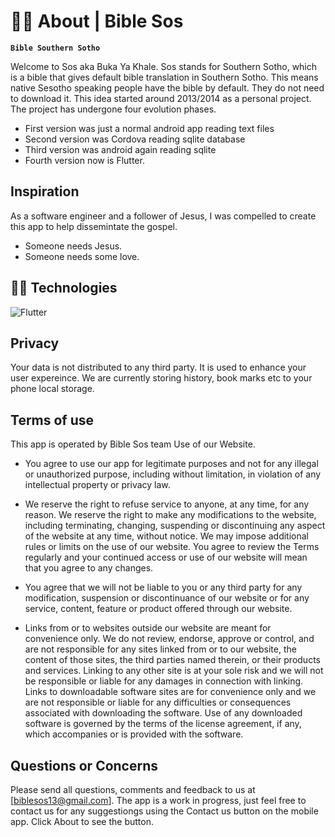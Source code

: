 
# 👨‍💻 About | Bible Sos

**`Bible Southern Sotho`**

Welcome to Sos aka Buka Ya Khale. Sos stands for Southern Sotho, which is a bible that gives default bible translation in Southern Sotho. This means native Sesotho speaking people have the bible by default. They do not need to download it. This idea started around 2013/2014 as a personal project. The project has undergone four evolution phases.

* First version was just a normal android app reading text files
* Second version was Cordova reading sqlite database
* Third version was android again reading sqlite
* Fourth version now is Flutter.

## Inspiration
As a software engineer and a follower of Jesus, I was compelled to create this app to help dissemintate the gospel. 
* Someone needs Jesus.
* Someone needs some love.

## 👨‍💻 Technologies
![Flutter](https://custom-icon-badges.demolab.com/badge/-Flutter-218AAB?style=for-the-badge&logo=flutter&logoColor=white)


## Privacy
Your data is not distributed to any third party. It is used to enhance your user expereince. We are currently storing history, book marks etc to your phone local storage.

## Terms of use
This app is operated by Bible Sos team
Use of our Website.
* You agree to use our app for legitimate purposes and not for any illegal or unauthorized purpose, including without limitation, in violation of any intellectual property or privacy law.

* We reserve the right to refuse service to anyone, at any time, for any reason. We reserve the right to make any modifications to the website, including terminating, changing, suspending or discontinuing any aspect of the website at any time, without notice. We may impose additional rules or limits on the use of our website. You agree to review the Terms regularly and your continued access or use of our website will mean that you agree to any changes.

* You agree that we will not be liable to you or any third party for any modification, suspension or discontinuance of our website or for any service, content, feature or product offered through our website.

* Links from or to websites outside our website are meant for convenience only. We do not review, endorse, approve or control, and are not responsible for any sites linked from or to our website, the content of those sites, the third parties named therein, or their products and services. Linking to any other site is at your sole risk and we will not be responsible or liable for any damages in connection with linking. Links to downloadable software sites are for convenience only and we are not responsible or liable for any difficulties or consequences associated with downloading the software. Use of any downloaded software is governed by the terms of the license agreement, if any, which accompanies or is provided with the software.

## Questions or Concerns
Please send all questions, comments and feedback to us at [biblesos13@gmail.com].
The app is a work in progress, just feel free to contact us for any suggestiongs using the Contact us button on the mobile app. Click About to see the button.
